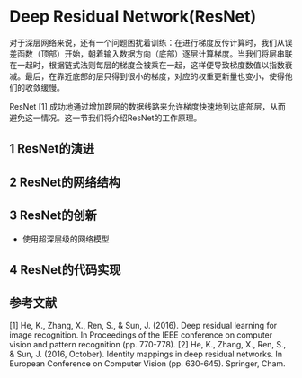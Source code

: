 # Deep Residual Network(ResNet)

对于深层网络来说，还有一个问题困扰着训练：在进行梯度反传计算时，我们从误差函数（顶部）开始，朝着输入数据方向（底部）逐层计算梯度。当我们将层串联在一起时，根据链式法则每层的梯度会被乘在一起，这样便导致梯度数值以指数衰减。最后，在靠近底部的层只得到很小的梯度，对应的权重更新量也变小，使得他们的收敛缓慢。

ResNet [1] 成功地通过增加跨层的数据线路来允许梯度快速地到达底部层，从而避免这一情况。这一节我们将介绍ResNet的工作原理。

## 1 ResNet的演进

## 2 ResNet的网络结构

## 3 ResNet的创新

- 使用超深层级的网络模型

## 4 ResNet的代码实现

## 参考文献

[1] He, K., Zhang, X., Ren, S., & Sun, J. (2016). Deep residual learning for image recognition. In Proceedings of the IEEE conference on computer vision and pattern recognition (pp. 770-778).
[2] He, K., Zhang, X., Ren, S., & Sun, J. (2016, October). Identity mappings in deep residual networks. In European Conference on Computer Vision (pp. 630-645). Springer, Cham.